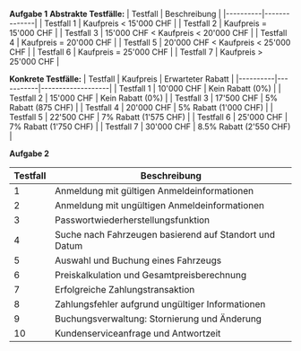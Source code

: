 **Aufgabe 1**
**Abstrakte Testfälle:**
| Testfall | Beschreibung |
|----------|--------------|
| Testfall 1 | Kaufpreis < 15'000 CHF |
| Testfall 2 | Kaufpreis = 15'000 CHF |
| Testfall 3 | 15'000 CHF < Kaufpreis < 20'000 CHF |
| Testfall 4 | Kaufpreis = 20'000 CHF |
| Testfall 5 | 20'000 CHF < Kaufpreis < 25'000 CHF |
| Testfall 6 | Kaufpreis = 25'000 CHF |
| Testfall 7 | Kaufpreis > 25'000 CHF |

**Konkrete Testfälle:**
| Testfall | Kaufpreis | Erwarteter Rabatt |
|----------|-----------|-------------------|
| Testfall 1 | 10'000 CHF | Kein Rabatt (0%) |
| Testfall 2 | 15'000 CHF | Kein Rabatt (0%) |
| Testfall 3 | 17'500 CHF | 5% Rabatt (875 CHF) |
| Testfall 4 | 20'000 CHF | 5% Rabatt (1'000 CHF) |
| Testfall 5 | 22'500 CHF | 7% Rabatt (1'575 CHF) |
| Testfall 6 | 25'000 CHF | 7% Rabatt (1'750 CHF) |
| Testfall 7 | 30'000 CHF | 8.5% Rabatt (2'550 CHF) |

**Aufgabe 2**

| Testfall | Beschreibung |
|----------|--------------|
| 1        | Anmeldung mit gültigen Anmeldeinformationen |
| 2        | Anmeldung mit ungültigen Anmeldeinformationen |
| 3        | Passwortwiederherstellungsfunktion |
| 4        | Suche nach Fahrzeugen basierend auf Standort und Datum |
| 5        | Auswahl und Buchung eines Fahrzeugs |
| 6        | Preiskalkulation und Gesamtpreisberechnung |
| 7        | Erfolgreiche Zahlungstransaktion |
| 8        | Zahlungsfehler aufgrund ungültiger Informationen |
| 9        | Buchungsverwaltung: Stornierung und Änderung |
| 10       | Kundenserviceanfrage und Antwortzeit |
